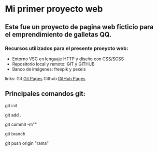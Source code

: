 
# Mi primer proyecto web

## Este fue un proyecto de pagina web ficticio para el emprendimiento de galletas QQ.

### Recursos utilizados para el presente proeycto web:

- Entorno VSC en lenguaje HTTP y diseño con CSS/SCSS
- Repositorio local y remoto: GIT y GITHUB 
- Banco de imágenes: freepik y pexels

links:
Git [Git Pages](https://git-scm.com/)
Github [GitHub Pages](https://pages.github.com/)


## Principales comandos git:

git init

git add .

git commit -m""

git branch

git push origin "rama"


 